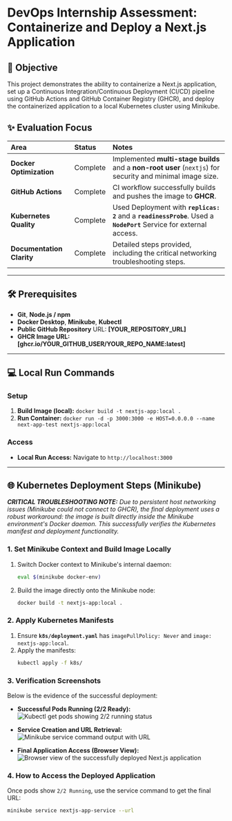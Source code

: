 # DevOps Internship Assessment: Containerize and Deploy a Next.js Application

## 🎯 Objective

This project demonstrates the ability to containerize a Next.js application, set up a Continuous Integration/Continuous Deployment (CI/CD) pipeline using GitHub Actions and GitHub Container Registry (GHCR), and deploy the containerized application to a local Kubernetes cluster using Minikube.

## ✨ Evaluation Focus

| Area | Status | Notes |
| :--- | :--- | :--- |
| **Docker Optimization** | Complete | Implemented **multi-stage builds** and a **non-root user** (`nextjs`) for security and minimal image size. |
| **GitHub Actions** | Complete | CI workflow successfully builds and pushes the image to **GHCR**. |
| **Kubernetes Quality** | Complete | Used Deployment with **`replicas: 2`** and a **`readinessProbe`**. Used a **`NodePort`** Service for external access. |
| **Documentation Clarity** | Complete | Detailed steps provided, including the critical networking troubleshooting steps. |

---

## 🛠️ Prerequisites

* **Git**, **Node.js / npm**
* **Docker Desktop**, **Minikube**, **Kubectl**
* **Public GitHub Repository** URL: **[YOUR_REPOSITORY_URL]**
* **GHCR Image URL:** **[ghcr.io/YOUR_GITHUB_USER/YOUR_REPO_NAME:latest]**

---

## 💻 Local Run Commands

### Setup
1.  **Build Image (local):** `docker build -t nextjs-app:local .`
2.  **Run Container:** `docker run -d -p 3000:3000 -e HOST=0.0.0.0 --name next-app-test nextjs-app:local`

### Access
* **Local Run Access:** Navigate to `http://localhost:3000`

---

## 🌐 Kubernetes Deployment Steps (Minikube)

***CRITICAL TROUBLESHOOTING NOTE:*** *Due to persistent host networking issues (Minikube could not connect to GHCR), the final deployment uses a robust workaround: the image is built directly inside the Minikube environment's Docker daemon. This successfully verifies the Kubernetes manifest and deployment functionality.*

### 1. Set Minikube Context and Build Image Locally

1.  Switch Docker context to Minikube's internal daemon:
    ```bash
    eval $(minikube docker-env)
    ```
2.  Build the image directly onto the Minikube node:
    ```bash
    docker build -t nextjs-app:local .
    ```

### 2. Apply Kubernetes Manifests

1.  Ensure **`k8s/deployment.yaml`** has `imagePullPolicy: Never` and `image: nextjs-app:local`.
2.  Apply the manifests:
    ```bash
    kubectl apply -f k8s/
    ```

### 3. Verification Screenshots

Below is the evidence of the successful deployment:

* **Successful Pods Running (2/2 Ready):**
  <img alt="Kubectl get pods showing 2/2 running status" src="https://github.com/user-attachments/assets/9b9a90b4-06a7-41d4-90be-968f5760c84a" />

* **Service Creation and URL Retrieval:**
  <img alt="Minikube service command output with URL" src="https://github.com/user-attachments/assets/5f5cdda2-e9b9-4b1f-bdab-cf5f5693012a" />

* **Final Application Access (Browser View):**
  <img alt="Browser view of the successfully deployed Next.js application" src="https://github.com/user-attachments/assets/df5f5d59-4c2f-465d-a4de-e685775acb55" />

### 4. How to Access the Deployed Application

Once pods show `2/2 Running`, use the service command to get the final URL:

```bash
minikube service nextjs-app-service --url

